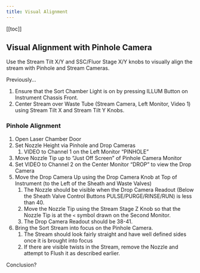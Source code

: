 ```yaml
---
title: Visual Alignment
---
```






[[toc]]

## Visual Alignment with Pinhole Camera

Use the Stream Tilt X/Y and SSC/Fluor Stage X/Y knobs to visually align the stream with Pinhole and Stream Cameras.

Previously...
1.  Ensure that the Sort Chamber Light is on by pressing ILLUM Button on Instrument Chassis Front.
2.  Center Stream over Waste Tube (Stream Camera, Left Monitor, Video 1) using Stream Tilt X and Stream Tilt Y Knobs.

### Pinhole Alignment

1.  Open Laser Chamber Door
3.  Set Nozzle Height via Pinhole and Drop Cameras
    1.  VIDEO to Channel 1 on the Left Monitor “PINHOLE”
4.  Move Nozzle Tip up to “Just Off Screen” of Pinhole Camera Monitor
5.  Set VIDEO to Channel 2 on the Center Monitor “DROP” to view the Drop Camera
6.  Move the Drop Camera Up using the Drop Camera Knob at Top of Instrument (to the Left of the Sheath and Waste Valves)
    1.  The Nozzle should be visible when the Drop Camera Readout (Below the Sheath Valve Control Buttons PULSE/PURGE/RINSE/RUN) is less than 40.
    2.  Move the Nozzle Tip using the Stream Stage Z Knob so that the Nozzle Tip is at the `<` symbol drawn on the Second Monitor. 
    3.  The Drop Camera Readout should be 38-41. 
7.  Bring the Sort Stream into focus on the Pinhole Camera.
    1.  The Stream should look fairly straight and have well defined sides once it is brought into focus
    2.  If there are visible twists in the Stream, remove the Nozzle and attempt to Flush it as described earlier.

Conclusion?
